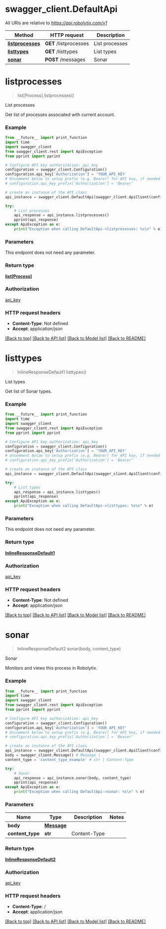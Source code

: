 # swagger_client.DefaultApi

All URIs are relative to *https://api.robolytix.com/v1*

Method | HTTP request | Description
------------- | ------------- | -------------
[**listprocesses**](DefaultApi.md#listprocesses) | **GET** /listprocesses | List processes
[**listtypes**](DefaultApi.md#listtypes) | **GET** /listtypes | List types
[**sonar**](DefaultApi.md#sonar) | **POST** /messages | Sonar

# **listprocesses**
> list[Process] listprocesses()

List processes

Get list of processes associated with current account.

### Example
```python
from __future__ import print_function
import time
import swagger_client
from swagger_client.rest import ApiException
from pprint import pprint

# Configure API key authorization: api_key
configuration = swagger_client.Configuration()
configuration.api_key['Authorization'] = 'YOUR_API_KEY'
# Uncomment below to setup prefix (e.g. Bearer) for API key, if needed
# configuration.api_key_prefix['Authorization'] = 'Bearer'

# create an instance of the API class
api_instance = swagger_client.DefaultApi(swagger_client.ApiClient(configuration))

try:
    # List processes
    api_response = api_instance.listprocesses()
    pprint(api_response)
except ApiException as e:
    print("Exception when calling DefaultApi->listprocesses: %s\n" % e)
```

### Parameters
This endpoint does not need any parameter.

### Return type

[**list[Process]**](Process.md)

### Authorization

[api_key](../README.md#api_key)

### HTTP request headers

 - **Content-Type**: Not defined
 - **Accept**: application/json

[[Back to top]](#) [[Back to API list]](../README.md#documentation-for-api-endpoints) [[Back to Model list]](../README.md#documentation-for-models) [[Back to README]](../README.md)

# **listtypes**
> InlineResponseDefault1 listtypes()

List types

Get list of Sonar types.

### Example
```python
from __future__ import print_function
import time
import swagger_client
from swagger_client.rest import ApiException
from pprint import pprint

# Configure API key authorization: api_key
configuration = swagger_client.Configuration()
configuration.api_key['Authorization'] = 'YOUR_API_KEY'
# Uncomment below to setup prefix (e.g. Bearer) for API key, if needed
# configuration.api_key_prefix['Authorization'] = 'Bearer'

# create an instance of the API class
api_instance = swagger_client.DefaultApi(swagger_client.ApiClient(configuration))

try:
    # List types
    api_response = api_instance.listtypes()
    pprint(api_response)
except ApiException as e:
    print("Exception when calling DefaultApi->listtypes: %s\n" % e)
```

### Parameters
This endpoint does not need any parameter.

### Return type

[**InlineResponseDefault1**](InlineResponseDefault1.md)

### Authorization

[api_key](../README.md#api_key)

### HTTP request headers

 - **Content-Type**: Not defined
 - **Accept**: application/json

[[Back to top]](#) [[Back to API list]](../README.md#documentation-for-api-endpoints) [[Back to Model list]](../README.md#documentation-for-models) [[Back to README]](../README.md)

# **sonar**
> InlineResponseDefault2 sonar(body, content_type)

Sonar

Monitors and views this process in Robolytix.

### Example
```python
from __future__ import print_function
import time
import swagger_client
from swagger_client.rest import ApiException
from pprint import pprint

# Configure API key authorization: api_key
configuration = swagger_client.Configuration()
configuration.api_key['Authorization'] = 'YOUR_API_KEY'
# Uncomment below to setup prefix (e.g. Bearer) for API key, if needed
# configuration.api_key_prefix['Authorization'] = 'Bearer'

# create an instance of the API class
api_instance = swagger_client.DefaultApi(swagger_client.ApiClient(configuration))
body = swagger_client.Message() # Message | 
content_type = 'content_type_example' # str | Content-Type

try:
    # Sonar
    api_response = api_instance.sonar(body, content_type)
    pprint(api_response)
except ApiException as e:
    print("Exception when calling DefaultApi->sonar: %s\n" % e)
```

### Parameters

Name | Type | Description  | Notes
------------- | ------------- | ------------- | -------------
 **body** | [**Message**](Message.md)|  | 
 **content_type** | **str**| Content-Type | 

### Return type

[**InlineResponseDefault2**](InlineResponseDefault2.md)

### Authorization

[api_key](../README.md#api_key)

### HTTP request headers

 - **Content-Type**: */*
 - **Accept**: application/json

[[Back to top]](#) [[Back to API list]](../README.md#documentation-for-api-endpoints) [[Back to Model list]](../README.md#documentation-for-models) [[Back to README]](../README.md)

